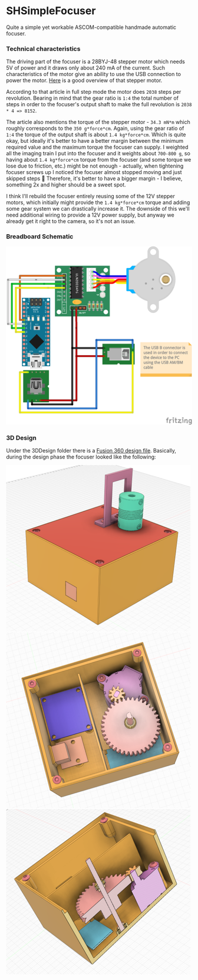 # SHSimpleFocuser

Quite a simple yet workable ASCOM-compatible handmade automatic focuser.

### Technical characteristics

The driving part of the focuser is a 28BYJ-48 stepper motor which needs 5V of
power and it draws only about 240 mA of the current. Such characteristics of
the motor give an ability to use the USB connection to power the motor.
[Here](https://lastminuteengineers.com/28byj48-stepper-motor-arduino-tutorial/)
is a good overview of that stepper motor.

According to that article in full step mode the motor does `2038` steps per
revolution. Bearing in mind that the gear ratio is `1:4` the total number of
steps in order to the focuser's output shaft to make the full revolution is
`2038 * 4 => 8152`.

The article also mentions the torque of the stepper motor - `34.3 mN*m` which
roughly corresponds to the `350 g*force*cm`. Again, using the gear ratio of
`1:4` the torque of the output shaft is about `1.4 kg*force*cm`. Which is quite
okay, but ideally it's better to have a better margin between the minimum
required value and the maximum torque the focuser can supply. I weighted all
the imaging train I put into the focuser and it weights about `700-800 g`, so
having about `1.4 kg*force*cm` torque from the focuser (and some torque we lose
due to friction, etc.) might be not enough - actually, when tightening focuser
screws up I noticed the focuser almost stopped moving and just skipped steps 😬
Therefore, it's better to have a bigger margin - I believe, something 2x and
higher should be a sweet spot.

I think I'll rebuild the focuser entirely reusing some of the 12V stepper
motors, which initially might provide the `1.4 kg*force*cm` torque and adding
some gear system we can drastically increase it. The downside of this we'll
need additional wiring to provide a 12V power supply, but anyway we already get
it right to the camera, so it's not an issue.

### Breadboard Schematic

<img src="./ArduinoFirmware/sh-simple-focuser_bb.png"/>

### 3D Design

Under the 3DDesign folder there is a [Fusion 360 design
file](./3DDesign/simple-focuser.f3z). Basically, during the design
phase the focuser looked like the following:

<img src="./3DDesign/full_view.png" width=500/>
<br/>
<img src="./3DDesign/without_lid.png" width=500/>
<br/>
<img src="./3DDesign/moving_parts_section.png" width=500/>

